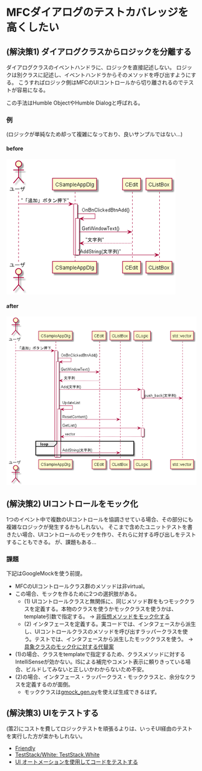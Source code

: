 # MFCダイアログのテストカバレッジを高くしたい

## (解決策1) ダイアログクラスからロジックを分離する

ダイアログクラスのイベントハンドラに、ロジックを直接記述しない。
ロジックは別クラスに記述し、イベントハンドラからそのメソッドを呼び出すようにする。
こうすればロジック側はMFCのUIコントロールから切り離されるのでテストが容易になる。

この手法はHumble ObjectやHumble Dialogと呼ばれる。

### 例

(ロジックが単純なため却って複雑になっており、良いサンプルではない…)

#### before

![before](docs/before.png)

#### after

![after](docs/after.png)

## (解決策2) UIコントロールをモック化

1つのイベント中で複数のUIコントロールを協調させている場合、その部分にも複雑なロジックが発生するかもしれない。
そこまで含めたユニットテストを書きたい場合、UIコントロールのモックを作り、それらに対する呼び出しをテストすることもできる。
が、課題もある…

### 課題

下記はGoogleMockを使う前提。

- MFCのUIコントロールクラス群のメソッドは非virtual。
- この場合、モックを作るために2つの選択肢がある。
  - (1) UIコントロールクラスと無関係に、同じメソッド群をもつモッククラスを定義する。本物のクラスを使うかモッククラスを使うかは、template引数で指定する。 → [非仮想メソッドをモック化する](http://opencv.jp/googlemockdocs/cookbook.html#cookbook-mocking-nonvirtual-methods)
   - (2) インタフェースを定義する。実コードでは、インタフェースから派生し、UIコントロールクラスのメソッドを呼び出すラッパークラスを使う。テストでは、インタフェースから派生したモッククラスを使う。 → [具象クラスのモック化に対する代替案](http://opencv.jp/googlemockdocs/cookbook.html#cookbook-alternative-to-mocking-concrete-classes)
- (1)の場合、クラスをtemplateで指定するため、クラスメソッドに対するIntelliSenseが効かない。ISによる補完やコメント表示に頼りきっている場合、ビルドしてみないと正しいかわからないため不安。
- (2)の場合、インタフェース・ラッパークラス・モッククラスと、余分なクラスを定義するのが面倒。
  - モッククラスは[gmock_gen.py](https://github.com/google/googletest/blob/master/googlemock/scripts/generator/gmock_gen.py)を使えば生成できるはず。

## (解決策3) UIをテストする

(策2)にコストを費してロジックテストを頑張るよりは、いっそUI経由のテストを実行した方が楽かもしれない。

- [Friendly](http://www.codeer.co.jp/AutoTest)
- [TestStack/White: TestStack.White](https://github.com/TestStack/White)
- [UI オートメーションを使用してコードをテストする](https://msdn.microsoft.com/ja-jp/library/dd286726.aspx?f=255&MSPPError=-2147217396)